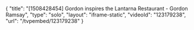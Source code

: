 {
    "title": "[1508428454] Gordon inspires the Lantarna Restaurant - Gordon Ramsay",
    "type": "solo",
    "layout": "iframe-static",
    "videoId": "123179238",
    "url": "\/tvpembed\/123179238"
}